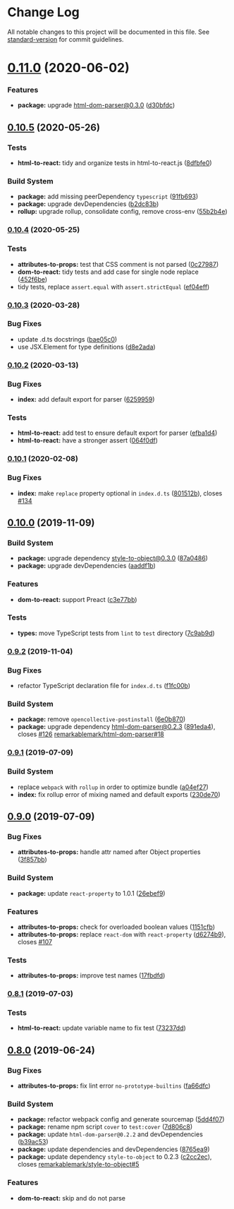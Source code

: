 # Change Log

All notable changes to this project will be documented in this file. See [standard-version](https://github.com/conventional-changelog/standard-version) for commit guidelines.

<a name="0.11.0"></a>
# [0.11.0](https://github.com/remarkablemark/html-react-parser/compare/v0.10.5...v0.11.0) (2020-06-02)


### Features

* **package:** upgrade html-dom-parser@0.3.0 ([d30bfdc](https://github.com/remarkablemark/html-react-parser/commit/d30bfdc))



## [0.10.5](https://github.com/remarkablemark/html-react-parser/compare/v0.10.4...v0.10.5) (2020-05-26)


### Tests

* **html-to-react:** tidy and organize tests in html-to-react.js ([8dfbfe0](https://github.com/remarkablemark/html-react-parser/commit/8dfbfe03a65f900b2661dc80227883a77bef766c))


### Build System

* **package:** add missing peerDependency `typescript` ([91fb693](https://github.com/remarkablemark/html-react-parser/commit/91fb693c9ca9e4c473b1f532d0e03e6c42b90916))
* **package:** upgrade devDependencies ([b2dc83b](https://github.com/remarkablemark/html-react-parser/commit/b2dc83b9834b70424c1525d5b30b7c6c32016838))
* **rollup:** upgrade rollup, consolidate config, remove cross-env ([55b2b4e](https://github.com/remarkablemark/html-react-parser/commit/55b2b4e7a647e9829e89a45524ece86d0ab620bd))

### [0.10.4](https://github.com/remarkablemark/html-react-parser/compare/v0.10.3...v0.10.4) (2020-05-25)


### Tests

* **attributes-to-props:** test that CSS comment is not parsed ([0c27987](https://github.com/remarkablemark/html-react-parser/commit/0c27987ff10fa13f3f2f35ba1aba0b88b0e0d92e))
* **dom-to-react:** tidy tests and add case for single node replace ([452f6be](https://github.com/remarkablemark/html-react-parser/commit/452f6be01500adffd740b0b1edb7a06790ba46f7))
* tidy tests, replace `assert.equal` with `assert.strictEqual` ([ef04eff](https://github.com/remarkablemark/html-react-parser/commit/ef04effebdd2f753c99f706599d656b314442d08))

### [0.10.3](https://github.com/remarkablemark/html-react-parser/compare/v0.10.2...v0.10.3) (2020-03-28)


### Bug Fixes

* update .d.ts docstrings ([bae05c0](https://github.com/remarkablemark/html-react-parser/commit/bae05c0a00ac4917b8d0d3137098010a13f8377d))
* use JSX.Element for type definitions ([d8e2ada](https://github.com/remarkablemark/html-react-parser/commit/d8e2adad4410544bbff4b5c9b827225aa96ed5d5))

### [0.10.2](https://github.com/remarkablemark/html-react-parser/compare/v0.10.1...v0.10.2) (2020-03-13)


### Bug Fixes

* **index:** add default export for parser ([6259959](https://github.com/remarkablemark/html-react-parser/commit/62599594de72c12c0c9fe9a8642ee52ed0488734))


### Tests

* **html-to-react:** add test to ensure default export for parser ([efba1d4](https://github.com/remarkablemark/html-react-parser/commit/efba1d402000b25b8800e33c2b934351b64bac0c))
* **html-to-react:** have a stronger assert ([064f0df](https://github.com/remarkablemark/html-react-parser/commit/064f0dfc742f67d57941a02bfdb70a76b56be472))

### [0.10.1](https://github.com/remarkablemark/html-react-parser/compare/v0.10.0...v0.10.1) (2020-02-08)


### Bug Fixes

* **index:** make `replace` property optional in `index.d.ts` ([801512b](https://github.com/remarkablemark/html-react-parser/commit/801512ba353e46ba931ee018ea8a9ec6c2d5da60)), closes [#134](https://github.com/remarkablemark/html-react-parser/issues/134)

## [0.10.0](https://github.com/remarkablemark/html-react-parser/compare/v0.9.2...v0.10.0) (2019-11-09)


### Build System

* **package:** upgrade dependency style-to-object@0.3.0 ([87a0486](https://github.com/remarkablemark/html-react-parser/commit/87a0486))
* **package:** upgrade devDependencies ([aaddf1b](https://github.com/remarkablemark/html-react-parser/commit/aaddf1b))


### Features

* **dom-to-react:** support Preact ([c3e77bb](https://github.com/remarkablemark/html-react-parser/commit/c3e77bb))


### Tests

* **types:** move TypeScript tests from `lint` to `test` directory ([7c9ab9d](https://github.com/remarkablemark/html-react-parser/commit/7c9ab9d))



### [0.9.2](https://github.com/remarkablemark/html-react-parser/compare/v0.9.1...v0.9.2) (2019-11-04)


### Bug Fixes

* refactor TypeScript declaration file for `index.d.ts` ([f1fc00b](https://github.com/remarkablemark/html-react-parser/commit/f1fc00b))


### Build System

* **package:** remove `opencollective-postinstall` ([6e0b870](https://github.com/remarkablemark/html-react-parser/commit/6e0b870))
* **package:** upgrade dependency html-dom-parser@0.2.3 ([891eda4](https://github.com/remarkablemark/html-react-parser/commit/891eda4)), closes [#126](https://github.com/remarkablemark/html-react-parser/issues/126) [remarkablemark/html-dom-parser#18](https://github.com/remarkablemark/html-react-parser/issues/18)



### [0.9.1](https://github.com/remarkablemark/html-react-parser/compare/v0.9.0...v0.9.1) (2019-07-09)


### Build System

* replace `webpack` with `rollup` in order to optimize bundle ([a04ef27](https://github.com/remarkablemark/html-react-parser/commit/a04ef27))
* **index:** fix rollup error of mixing named and default exports ([230de70](https://github.com/remarkablemark/html-react-parser/commit/230de70))



## [0.9.0](https://github.com/remarkablemark/html-react-parser/compare/v0.8.1...v0.9.0) (2019-07-09)


### Bug Fixes

* **attributes-to-props:** handle attr named after Object properties ([3f857bb](https://github.com/remarkablemark/html-react-parser/commit/3f857bb))


### Build System

* **package:** update `react-property` to 1.0.1 ([26ebef9](https://github.com/remarkablemark/html-react-parser/commit/26ebef9))


### Features

* **attributes-to-props:** check for overloaded boolean values ([1151cfb](https://github.com/remarkablemark/html-react-parser/commit/1151cfb))
* **attributes-to-props:** replace `react-dom` with `react-property` ([d6274b9](https://github.com/remarkablemark/html-react-parser/commit/d6274b9)), closes [#107](https://github.com/remarkablemark/html-react-parser/issues/107)


### Tests

* **attributes-to-props:** improve test names ([17fbdfd](https://github.com/remarkablemark/html-react-parser/commit/17fbdfd))



### [0.8.1](https://github.com/remarkablemark/html-react-parser/compare/v0.8.0...v0.8.1) (2019-07-03)


### Tests

* **html-to-react:** update variable name to fix test ([73237dd](https://github.com/remarkablemark/html-react-parser/commit/73237dd))



## [0.8.0](https://github.com/remarkablemark/html-react-parser/compare/v0.7.1...v0.8.0) (2019-06-24)


### Bug Fixes

* **attributes-to-props:** fix lint error `no-prototype-builtins` ([fa66dfc](https://github.com/remarkablemark/html-react-parser/commit/fa66dfc))


### Build System

* **package:** refactor webpack config and generate sourcemap ([5dd4f07](https://github.com/remarkablemark/html-react-parser/commit/5dd4f07))
* **package:** rename npm script `cover` to `test:cover` ([7d806c8](https://github.com/remarkablemark/html-react-parser/commit/7d806c8))
* **package:** update `html-dom-parser@0.2.2` and devDependencies ([b39ac53](https://github.com/remarkablemark/html-react-parser/commit/b39ac53))
* **package:** update dependencies and devDependencies ([8765ea9](https://github.com/remarkablemark/html-react-parser/commit/8765ea9))
* **package:** update dependency `style-to-object` to 0.2.3 ([c2cc2ec](https://github.com/remarkablemark/html-react-parser/commit/c2cc2ec)), closes [remarkablemark/style-to-object#5](https://github.com/remarkablemark/html-react-parser/issues/5)


### Features

* **dom-to-react:** skip and do not parse <script> content ([1fb5ee2](https://github.com/remarkablemark/html-react-parser/commit/1fb5ee2))


### Tests

* **html-to-react:** add test that verifies `domToReact` is exported ([320c364](https://github.com/remarkablemark/html-react-parser/commit/320c364))
* verify invalid style for `attributesToProps` throws an error ([b97f2e1](https://github.com/remarkablemark/html-react-parser/commit/b97f2e1))



<a name="0.7.1"></a>
## [0.7.1](https://github.com/remarkablemark/html-react-parser/compare/v0.7.0...v0.7.1) (2019-05-27)



<a name="0.7.0"></a>
## [0.7.0](https://github.com/remarkablemark/html-react-parser/compare/v0.6.4...v0.7.0) (2019-04-05)


### Bug Fixes

* **coveralls:** moved dtslint tests to lint folder ([306fceb](https://github.com/remarkablemark/html-react-parser/commit/306fceb))
* **types:** html-dom-parser > html-react-parser ([438b9af](https://github.com/remarkablemark/html-react-parser/commit/438b9af))


### Features

* **types:** add lib/dom-to-react declaration ([27ed8b6](https://github.com/remarkablemark/html-react-parser/commit/27ed8b6))



<a name="0.6.4"></a>
## [0.6.4](https://github.com/remarkablemark/html-react-parser/compare/v0.6.3...v0.6.4) (2019-03-29)


### Bug Fixes

* **dom-to-react:** allow custom keys for replacement ([abf20a2](https://github.com/remarkablemark/html-react-parser/commit/abf20a2))
* **dom-to-react:** fix typos in the test ([4eec53e](https://github.com/remarkablemark/html-react-parser/commit/4eec53e))



<a name="0.6.3"></a>
## [0.6.3](https://github.com/remarkablemark/html-react-parser/compare/v0.6.2...v0.6.3) (2019-03-19)


### Bug Fixes

* **typescript:** test.tsx after dtslint run ([38e6bba](https://github.com/remarkablemark/html-react-parser/commit/38e6bba))



<a name="0.6.2"></a>
## [0.6.2](https://github.com/remarkablemark/html-react-parser/compare/v0.6.1...v0.6.2) (2019-03-07)



<a name="0.6.1"></a>
## [0.6.1](https://github.com/remarkablemark/html-react-parser/compare/v0.6.0...v0.6.1) (2019-01-03)


### Bug Fixes

* **utilities:** allow numbers in custom style names ([5a6600f](https://github.com/remarkablemark/html-react-parser/commit/5a6600f))



<a name="0.6.0"></a>
## [0.6.0](https://github.com/remarkablemark/html-react-parser/compare/v0.5.0...v0.6.0) (2018-12-17)


### Features

* **utilities:** add support for custom styles beginning with "--*" ([2c0a9dc](https://github.com/remarkablemark/html-react-parser/commit/2c0a9dc))



<a name="0.5.0"></a>
## [0.5.0](https://github.com/remarkablemark/html-react-parser/compare/v0.4.7...v0.5.0) (2018-12-16)


### Bug Fixes

* **attributes-to-props:** undo default function parameter ([1017b25](https://github.com/remarkablemark/html-react-parser/commit/1017b25))


### Features

* support custom elements in React 16 ([7b2c5a8](https://github.com/remarkablemark/html-react-parser/commit/7b2c5a8))



<a name="0.4.7"></a>
## [0.4.7](https://github.com/remarkablemark/html-react-parser/compare/v0.4.6...v0.4.7) (2018-09-14)



<a name="0.4.6"></a>
## [0.4.6](https://github.com/remarkablemark/html-react-parser/compare/v0.4.5...v0.4.6) (2018-05-13)


### Bug Fixes

* accidentally left a console ([953e564](https://github.com/remarkablemark/html-react-parser/commit/953e564))
* added test case for viewBox ([261ffb7](https://github.com/remarkablemark/html-react-parser/commit/261ffb7))
* moving svg mock to correct place ([6ffb148](https://github.com/remarkablemark/html-react-parser/commit/6ffb148))
* svg attributes now correctly handled ([94643e1](https://github.com/remarkablemark/html-react-parser/commit/94643e1))



<a name="0.4.5"></a>
## [0.4.5](https://github.com/remarkablemark/html-react-parser/compare/v0.4.4...v0.4.5) (2018-05-09)


### Bug Fixes

* **package:** upgrade style-to-object@0.2.1 ([d065c60](https://github.com/remarkablemark/html-react-parser/commit/d065c60))



<a name="0.4.4"></a>
## [0.4.4](https://github.com/remarkablemark/html-react-parser/compare/v0.4.3...v0.4.4) (2018-05-07)


### Bug Fixes

* **package:** upgrade react-dom-core@0.0.3 ([b4a1c6e](https://github.com/remarkablemark/html-react-parser/commit/b4a1c6e))



<a name="0.4.3"></a>
## [0.4.3](https://github.com/remarkablemark/html-react-parser/compare/v0.4.2...v0.4.3) (2018-03-27)


### Bug Fixes

* **parser:** fix boolean attributes parsing ([e478a44](https://github.com/remarkablemark/html-react-parser/commit/e478a44))
* **parser:** fix case when style is empty string ([fa2a8b4](https://github.com/remarkablemark/html-react-parser/commit/fa2a8b4))



<a name="0.4.2"></a>
## [0.4.2](https://github.com/remarkablemark/html-react-parser/compare/v0.4.1...v0.4.2) (2018-02-20)


### Bug Fixes

* **package:** upgrade html-dom-parser@0.1.3 and devDependencies ([1c236ed](https://github.com/remarkablemark/html-react-parser/commit/1c236ed))
* **release:** do not lint standard-version commit message ([2d35a1f](https://github.com/remarkablemark/html-react-parser/commit/2d35a1f))



<a name="0.4.1"></a>
## [0.4.1](https://github.com/remarkablemark/html-react-parser/compare/v0.4.0...v0.4.1) (2017-11-28)


### Bug Fixes

* **attributes-to-props.js:** Remove unappropriate console logging and remove double quote from tests ([10ff149](https://github.com/remarkablemark/html-react-parser/commit/10ff149))
* **attributes-to-props.js:** Use AST to transform style attributes into an style object ([68cd565](https://github.com/remarkablemark/html-react-parser/commit/68cd565))
* **utilities.js:** Format string to lowercase before converting to camel case and assert the string is a string ([4522666](https://github.com/remarkablemark/html-react-parser/commit/4522666))



## [0.4.0](https://github.com/remarkablemark/html-react-parser/compare/v0.3.6...v0.4.0) - 2017-10-01
### Added
- [react-dom-core](https://github.com/remarkablemark/react-dom-core) to dependencies (closes #43)
  - `react-dom` 16 no longer exposes `lib`, which includes the DOM property configs
  - Upgrade devDependencies of `react` and `react-dom` to 16
  - Update README and examples

## [0.3.6](https://github.com/remarkablemark/html-react-parser/compare/v0.3.5...v0.3.6) - 2017-09-30
### Changed
- Dependencies
  - html-dom-parser@0.1.2
    - Fixes IE9 client parser bug
  - Set react and react-dom versions to `^15.4`
    - Version 16 no longer exposes `HTMLDOMPropertyConfig` and `SVGDOMPropertyConfig`

## [0.3.5](https://github.com/remarkablemark/html-react-parser/compare/v0.3.4...v0.3.5) - 2017-06-26
### Changed
- Dependencies
  - html-dom-parser@0.1.1
    - Fixes IE client parser bug
  - eslint@4.1.1
  - webpack@3.0.0
- Update webpack to enable scope hoisting

## [0.3.4](https://github.com/remarkablemark/html-react-parser/compare/v0.3.3...v0.3.4) - 2017-06-17
### Changed
- Dependencies:
  - html-dom-parser@0.1.0
  - coveralls@2.13.1
  - eslint@4.0.0
  - mocha@3.4.2
  - webpack@2.6.1

### Removed
- Dependencies:
  - jsdomify

## [0.3.3](https://github.com/remarkablemark/html-react-parser/compare/v0.3.2...v0.3.3) - 2017-01-27
### Added
- Created CHANGELOG with details on each version release (#37)

### Changed
- Update examples to load parser from relative `dist/` directory (#36)

### Removed
- Removed unnecessary field "browser" in `package.json` (#36)

## [0.3.2](https://github.com/remarkablemark/html-react-parser/compare/v0.3.1...v0.3.2) - 2017-01-26
### Fixed
- Decode HTML entities by default on node (#34)

## [0.3.1](https://github.com/remarkablemark/html-react-parser/compare/v0.3.0...v0.3.1) - 2017-01-10
### Changed
- Updated README by fixing CDN installation instructions and adding JSFiddle

## [0.3.0](https://github.com/remarkablemark/html-react-parser/compare/v0.2.0...v0.3.0) - 2016-11-18
### Changed
- Upgrade `react` and `react-dom` to >15.4

## [0.2.0](https://github.com/remarkablemark/html-react-parser/compare/v0.1.1...v0.2.0) - 2016-11-18
### Added
- Create npm script `clean` that removes `dist/` directory

### Fixed
- Silence webpack warning by keeping react <15.4 in this version

## [0.1.1](https://github.com/remarkablemark/html-react-parser/compare/v0.1.0...v0.1.1) - 2016-11-17
### Fixed
- `HTMLDOMPropertyConfig.js` and `SVGDOMPropertyConfig.js` have been moved from `react/lib/` to `react-dom/lib/` in v15.4

## [0.1.0](https://github.com/remarkablemark/html-react-parser/compare/v0.0.7...v0.1.0) - 2016-10-14
### Changed
- Replace HTML to DOM converter with [html-dom-parser](https://github.com/remarkablemark/html-dom-parser) (#28)
  - Save `html-dom-parser`
  - Remove `domhandler` and `htmlparser2`
- Update tests and README

## [0.0.7](https://github.com/remarkablemark/html-react-parser/compare/v0.0.6...v0.0.7) - 2016-09-27
### Added
- Examples of using the parser with script tag and RequireJS (#26)

### Changed
- Update build (#25)
- Update README description, instructions, and examples (#27)

## [0.0.6](https://github.com/remarkablemark/html-react-parser/compare/v0.0.5...v0.0.6) - 2016-09-27
### Added
- README example with advanced usage of `replace` option from @poacher2k (#17)
- Contributors section to README (#21)

### Changed
- Use webpack to build UMD bundle (#22)

### Fixed
- Regex bug on client parser (#24)

## [0.0.5](https://github.com/remarkablemark/html-react-parser/compare/v0.0.4...v0.0.5) - 2016-08-30
### Changed
- Remove `key` parameter from `replace` and use `React.cloneElement` (#18)

### Fixed
- Parsing of `<script>` and `<style>` tags (#20)

## [0.0.4](https://github.com/remarkablemark/html-react-parser/compare/v0.0.3...v0.0.4) - 2016-08-29
### Added
- Send coverage report generated by [istanbul](http://gotwarlost.github.io/istanbul/) to [coveralls](https://coveralls.io) (#12)
- Display badges in README (#13, #15)
- Update parser's `replace` option with additional 2nd parameter `key` (#16)

### Fixed
- Void elements (e.g., `<img />`) should not have children (#16)
- Set default `key` parameter for sibling elements due to [keys warning](https://fb.me/react-warning-keys) (#16)

## [0.0.3](https://github.com/remarkablemark/html-react-parser/compare/v0.0.2...v0.0.3) - 2016-08-24
### Added
- Make package [UMD](https://github.com/ForbesLindesay/umd/blob/master/template.js) compatible (#9)
- Throw an error if first argument is not a string (#10)

### Changed
- Differentiate between node and browser environments for parser (#5)

### Fixed
- HTML to DOM conversion on the client (#10)

## [0.0.2](https://github.com/remarkablemark/html-react-parser/compare/v0.0.1...v0.0.2) - 2016-08-23
### Added
- [ESLint](http://eslint.org) as the linter (#2)
- [Travis CI](https://travis-ci.org) (#4)

### Fixed
- `package.json` **peerDependencies** for `react` and `react-dom`

## [0.0.1](https://github.com/remarkablemark/html-react-parser/tree/v0.0.1) - 2016-08-23
### Added
- HTML to React parser which consists of:
  - HTML string to DOM object converter
  - DOM object to React nodes converter
- Tests
- README
